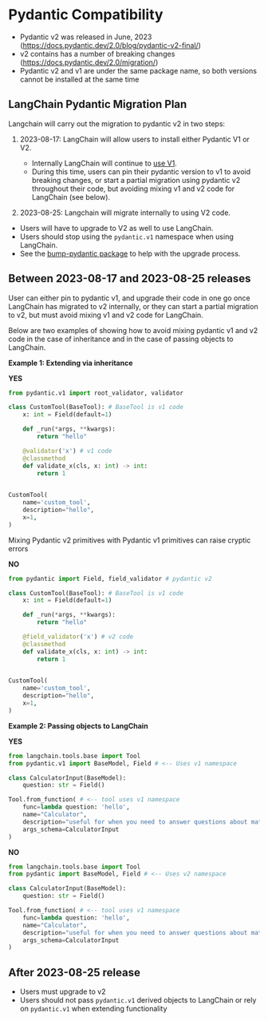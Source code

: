 # Pydantic Compatibility

- Pydantic v2 was released in June, 2023 (https://docs.pydantic.dev/2.0/blog/pydantic-v2-final/)
- v2 contains has a number of breaking changes (https://docs.pydantic.dev/2.0/migration/)
- Pydantic v2 and v1 are under the same package name, so both versions cannot be installed at the same time


## LangChain Pydantic Migration Plan

Langchain will carry out the migration to pydantic v2 in two steps:

1. 2023-08-17: LangChain will allow users to install either Pydantic V1 or V2. 
   * Internally LangChain will continue to [use V1](https://docs.pydantic.dev/latest/migration/#continue-using-pydantic-v1-features).
   * During this time, users can pin their pydantic version to v1 to avoid breaking changes, or start a partial
   migration using pydantic v2 throughout their code, but avoiding mixing v1 and v2 code for LangChain (see below).

2. 2023-08-25: Langchain will migrate internally to using V2 code. 
  * Users will have to upgrade to V2 as well to use LangChain.
  * Users should stop using the `pydantic.v1` namespace when using LangChain.
  * See the [bump-pydantic package](https://github.com/pydantic/bump-pydantic) to help with the upgrade process.

## Between 2023-08-17 and 2023-08-25 releases

User can either pin to pydantic v1, and upgrade their code in one go once LangChain has migrated to v2 internally, or they can start a partial migration to v2, but must avoid mixing v1 and v2 code for LangChain.

Below are two examples of showing how to avoid mixing pydantic v1 and v2 code in
the case of inheritance and in the case of passing objects to LangChain.

**Example 1: Extending via inheritance**

**YES** 

```python
from pydantic.v1 import root_validator, validator

class CustomTool(BaseTool): # BaseTool is v1 code
    x: int = Field(default=1)

    def _run(*args, **kwargs):
        return "hello"

    @validator('x') # v1 code
    @classmethod
    def validate_x(cls, x: int) -> int:
        return 1
    

CustomTool(
    name='custom_tool',
    description="hello",
    x=1,
)
```

Mixing Pydantic v2 primitives with Pydantic v1 primitives can raise cryptic errors

**NO** 

```python
from pydantic import Field, field_validator # pydantic v2

class CustomTool(BaseTool): # BaseTool is v1 code
    x: int = Field(default=1)

    def _run(*args, **kwargs):
        return "hello"

    @field_validator('x') # v2 code
    @classmethod
    def validate_x(cls, x: int) -> int:
        return 1
    

CustomTool( 
    name='custom_tool',
    description="hello",
    x=1,
)
```

**Example 2: Passing objects to LangChain**

**YES**

```python
from langchain.tools.base import Tool
from pydantic.v1 import BaseModel, Field # <-- Uses v1 namespace

class CalculatorInput(BaseModel):
    question: str = Field()

Tool.from_function( # <-- tool uses v1 namespace
    func=lambda question: 'hello',
    name="Calculator",
    description="useful for when you need to answer questions about math",
    args_schema=CalculatorInput
)
```

**NO**

```python
from langchain.tools.base import Tool
from pydantic import BaseModel, Field # <-- Uses v2 namespace

class CalculatorInput(BaseModel):
    question: str = Field()

Tool.from_function( # <-- tool uses v1 namespace
    func=lambda question: 'hello',
    name="Calculator",
    description="useful for when you need to answer questions about math",
    args_schema=CalculatorInput
)
```

## After 2023-08-25 release

* Users must upgrade to v2
* Users should not pass `pydantic.v1` derived objects to LangChain or rely on `pydantic.v1` when extending functionality


